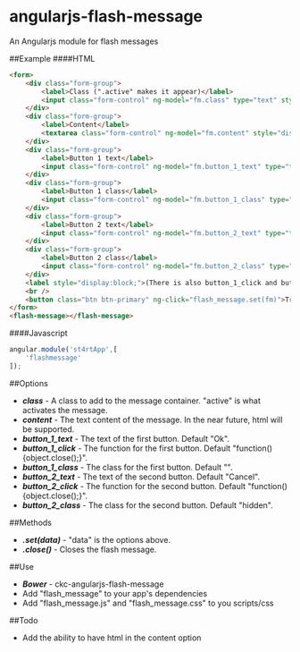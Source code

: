 # angularjs-flash-message
An Angularjs module for flash messages

##Example
####HTML
```html
<form>
	<div class="form-group">
		<label>Class (".active" makes it appear)</label>
		<input class="form-control" ng-model="fm.class" type="text" style="display:block;" />
	</div>
	<div class="form-group">
		<label>Content</label>
		<textarea class="form-control" ng-model="fm.content" style="display:block;"></textarea>
	</div>
	<div class="form-group">
		<label>Button 1 text</label>
		<input class="form-control" ng-model="fm.button_1_text" type="text" style="display:block;" />
	</div>
	<div class="form-group">
		<label>Button 1 class</label>
		<input class="form-control" ng-model="fm.button_1_class" type="text" style="display:block;" />
	</div>
	<div class="form-group">
		<label>Button 2 text</label>
		<input class="form-control" ng-model="fm.button_2_text" type="text" style="display:block;" />
	</div>
	<div class="form-group">
		<label>Button 2 class</label>
		<input class="form-control" ng-model="fm.button_2_class" type="text" style="display:block;" />
	</div>
	<label style="display:block;">(There is also button_1_click and button_2_click, but for security, nope, not going to happen)</label>
	<br />
	<button class="btn btn-primary" ng-click="flash_message.set(fm)">Try it</button>
</form>
<flash-message></flash-message>
```
####Javascript
```javascript
angular.module('st4rtApp',[
	'flashmessage'
]);
```

##Options
* ___class___ - A class to add to the message container. "active" is what activates the message.
* ___content___ - The text content of the message. In the near future, html will be supported.
* ___button_1_text___ - The text of the first button. Default "Ok".
* ___button_1_click___ - The function for the first button. Default "function(){object.close();}".
* ___button_1_class___ - The class for the first button. Default "".
* ___button_2_text___ - The text of the second button. Default "Cancel".
* ___button_2_click___ - The function for the second button. Default "function(){object.close();}".
* ___button_2_class___ - The class for the second button. Default "hidden".

##Methods
* ___.set(data)___ - "data" is the options above.
* ___.close()___ - Closes the flash message.

##Use
* ___Bower___ - ckc-angularjs-flash-message
* Add "flash_message" to your app's dependencies
* Add "flash_message.js" and "flash_message.css" to you scripts/css

##Todo
* Add the ability to have html in the content option

